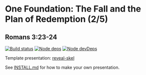 # One Foundation: The Fall and the Plan of Redemption (2/5)
## Romans 3:23-24

[![Build status](https://travis-ci.org/sermons/found-fall.svg)](https://travis-ci.org/sermons/found-fall)
[![Node deps](https://david-dm.org/sermons/found-fall.svg)](https://david-dm.org/sermons/found-fall)
[![Node devDeps](https://david-dm.org/sermons/found-fall/dev-status.svg)](https://david-dm.org/sermons/found-fall#info=devDependencies)

Template presentation: [reveal-skel](https://github.com/sermons/reveal-skel)

See [INSTALL.md](INSTALL.md)
for how to make your own presentation.
